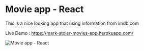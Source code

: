 # Movie app - React

This is a nice looking app that using information from imdb.com

Live Demo : https://mark-stoler-movies-app.herokuapp.com/

![Movie app - React](https://media.giphy.com/media/Vhi3mONqdHE05RDGeU/giphy.gif)
